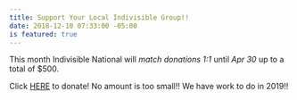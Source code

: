 ```yaml
---
title: Support Your Local Indivisible Group!!
date: 2018-12-10 07:33:00 -05:00
is featured: true
---
```


This month Indivisible National will *match donations 1:1* until *Apr 30* up to a total of $500.

Click [HERE](https://secure.actblue.com/donate/indivisibleama411742968#) to donate!  No amount is too small!!  We have work to do in 2019!!

